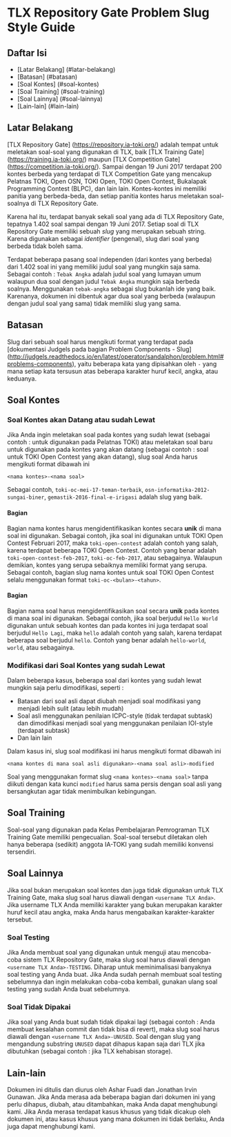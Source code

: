 # TLX Repository Gate Problem Slug Style Guide

## Daftar Isi

- [Latar Belakang] (#latar-belakang)
- [Batasan] (#batasan)
- [Soal Kontes] (#soal-kontes)
- [Soal Training] (#soal-training)
- [Soal Lainnya] (#soal-lainnya)
- [Lain-lain] (#lain-lain)

## Latar Belakang

[TLX Repository Gate] (https://repository.ia-toki.org/) adalah tempat untuk meletakan soal-soal yang digunakan di TLX, baik [TLX Training Gate] (https://training.ia-toki.org/) maupun [TLX Competition Gate] (https://competition.ia-toki.org/). Sampai dengan 19 Juni 2017 terdapat 200 kontes berbeda yang terdapat di TLX Competition Gate yang mencakup Pelatnas TOKI, Open OSN, TOKI Open, TOKI Open Contest, Bukalapak Programming Contest (BLPC), dan lain lain. Kontes-kontes ini memiliki panitia yang berbeda-beda, dan setiap panitia kontes harus meletakan soal-soalnya di TLX Repository Gate. 

Karena hal itu, terdapat banyak sekali soal yang ada di TLX Repository Gate, tepatnya 1.402 soal sampai dengan 19 Juni 2017. Setiap soal di TLX Repository Gate memiliki sebuah *slug* yang merupakan sebuah string. Karena digunakan sebagai *identifier* (pengenal), slug dari soal yang berbeda tidak boleh sama. 

Terdapat beberapa pasang soal independen (dari kontes yang berbeda) dari 1.402 soal ini yang memiliki judul soal yang mungkin saja sama. Sebagai contoh : `Tebak Angka` adalah judul soal yang lumayan umum walaupun dua soal dengan judul `Tebak Angka` mungkin saja berbeda soalnya. Menggunakan `tebak-angka` sebagai slug bukanlah ide yang baik. Karenanya, dokumen ini dibentuk agar dua soal yang berbeda (walaupun dengan judul soal yang sama) tidak memiliki slug yang sama.

## Batasan

Slug dari sebuah soal harus mengikuti format yang terdapat pada [dokumentasi Judgels pada bagian Problem Components - Slug] (http://judgels.readthedocs.io/en/latest/operator/sandalphon/problem.html#problems-components), yaitu beberapa kata yang dipisahkan oleh `-` yang mana setiap kata tersusun atas beberapa karakter huruf kecil, angka, atau keduanya.

## Soal Kontes

### Soal Kontes akan Datang atau sudah Lewat

Jika Anda ingin meletakan soal pada kontes yang sudah lewat (sebagai contoh : untuk digunakan pada Pelatnas TOKI) atau meletakan soal baru untuk digunakan pada kontes yang akan datang (sebagai contoh : soal untuk TOKI Open Contest yang akan datang), slug soal Anda harus mengikuti format dibawah ini

`<nama kontes>-<nama soal>`

Sebagai contoh, `toki-oc-mei-17-teman-terbaik`, `osn-informatika-2012-sungai-biner`, `gemastik-2016-final-e-irigasi` adalah slug yang baik.

#### Bagian <nama kontes>

Bagian nama kontes harus mengidentifikasikan kontes secara **unik** di mana soal ini digunakan. Sebagai contoh, jika soal ini digunakan untuk TOKI Open Contest Februari 2017, maka `toki-open-contest` adalah contoh yang salah, karena terdapat beberapa TOKI Open Contest. Contoh yang benar adalah `toki-open-contest-feb-2017`, `toki-oc-feb-2017`, atau sebagainya. Walaupun demikian, kontes yang serupa sebaiknya memiliki format yang serupa. Sebagai contoh, bagian slug nama kontes untuk soal TOKI Open Contest selalu menggunakan format `toki-oc-<bulan>-<tahun>`.

#### Bagian <nama soal>

Bagian nama soal harus mengidentifikasikan soal secara **unik** pada kontes di mana soal ini digunakan. Sebagai contoh, jika soal berjudul `Hello World` digunakan untuk sebuah kontes dan pada kontes ini juga terdapat soal berjudul `Hello Lagi`, maka `hello` adalah contoh yang salah, karena terdapat beberapa soal berjudul `hello`. Contoh yang benar adalah `hello-world`, `world`, atau sebagainya.

### Modifikasi dari Soal Kontes yang sudah Lewat

Dalam beberapa kasus, beberapa soal dari kontes yang sudah lewat mungkin saja perlu dimodifikasi, seperti :

- Batasan dari soal asli dapat diubah menjadi soal modifikasi yang menjadi lebih sulit (atau lebih mudah)
- Soal asli menggunakan penilaian ICPC-style (tidak terdapat subtask) dan dimodifikasi menjadi soal yang menggunakan penilaian IOI-style (terdapat subtask)
- Dan lain lain

Dalam kasus ini, slug soal modifikasi ini harus mengikuti format dibawah ini

`<nama kontes di mana soal asli digunakan>-<nama soal asli>-modified`

Soal yang menggunakan format slug `<nama kontes>-<nama soal>` tanpa diikuti dengan kata kunci `modified` harus sama persis dengan soal asli yang bersangkutan agar tidak menimbulkan kebingungan.

## Soal Training

Soal-soal yang digunakan pada Kelas Pembelajaran Pemrograman TLX Training Gate memiliki pengecualian. Soal-soal tersebut diletakan oleh hanya beberapa (sedikit) anggota IA-TOKI yang sudah memiliki konvensi tersendiri.

## Soal Lainnya

Jika soal bukan merupakan soal kontes dan juga tidak digunakan untuk TLX Training Gate, maka slug soal harus diawali dengan `<username TLX Anda>`. Jika username TLX Anda memiliki karakter yang bukan merupakan karakter huruf kecil atau angka, maka Anda harus mengabaikan karakter-karakter tersebut.

### Soal Testing

Jika Anda membuat soal yang digunakan untuk menguji atau mencoba-coba sistem TLX Repository Gate, maka slug soal harus diawali dengan `<username TLX Anda>-TESTING`. Diharap untuk meminimalisasi banyaknya soal testing yang Anda buat. Jika Anda sudah pernah membuat soal testing sebelumnya dan ingin melakukan coba-coba kembali, gunakan ulang soal testing yang sudah Anda buat sebelumnya.

### Soal Tidak Dipakai

Jika soal yang Anda buat sudah tidak dipakai lagi (sebagai contoh : Anda membuat kesalahan commit dan tidak bisa di revert), maka slug soal harus diawali dengan `<username TLX Anda>-UNUSED`. Soal dengan slug yang mengandung substring `UNUSED` dapat dihapus kapan saja dari TLX jika dibutuhkan (sebagai contoh : jika TLX kehabisan storage).

## Lain-lain

Dokumen ini ditulis dan diurus oleh Ashar Fuadi dan Jonathan Irvin Gunawan. Jika Anda merasa ada beberapa bagian dari dokumen ini yang perlu dihapus, diubah, atau ditambahkan, maka Anda dapat menghubungi kami. Jika Anda merasa terdapat kasus khusus yang tidak dicakup oleh dokumen ini, atau kasus khusus yang mana dokumen ini tidak berlaku, Anda juga dapat menghubungi kami.
